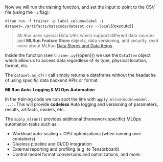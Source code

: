 Now we will run the training function, and set the input to point to the CSV file (using the `-i` flag):

`mlrun run -f trainer -p label_column=label -i dataset=./artifacts/katacoda/dataset.csv --local`{{execute}}

> MLRun uses special Data URIs which support different data sources and **MLRun Feature Store** objects, 
> data versioning, and security, read more about MLRun [Data Stores and Data Items](https://docs.mlrun.org/en/latest/store/datastore.html). 

Inside the function (see `trainer.py`{{open}}) we use the `DataItem` object which allow us to access data regardless of its type, 
physical location, format, etc. 

The `dataset.as_df()` call simply returns a dataframe without the headache of using 
specific data backend APIs or format.

**MLRun Auto-Logging & MLOps Automation**

In the training code we can spot the line with `apply_mlrun(model=model, ...)`.
This will provide **codeless** Auto logging and versioning of parameters, results, artifacts, models, etc.

The `apply_mlrun()` provides additional (framework specific) MLOps automation tasks such as:
* Workload auto-scaling + GPU optimizations (when running over containers)
* Glueless pipeline and CI/CD integration
* External reporting and profiling (e.g. to Tensorboard)
* Control model format conversions and optimizations, and more.
